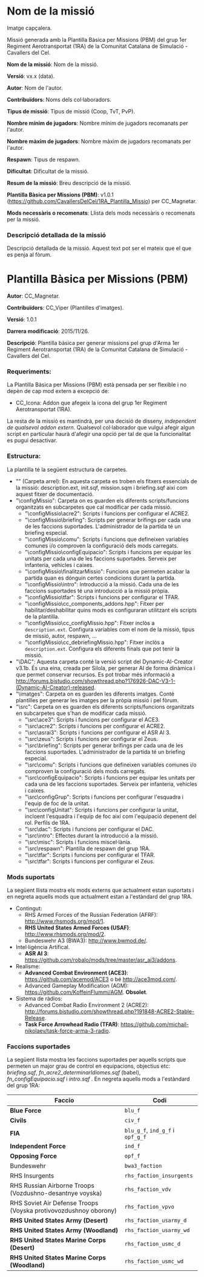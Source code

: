 # Nom de la missió

Imatge capçalera.

Missió generada amb la Plantilla Bàsica per Missions (PBM) del grup 1er Regiment Aerotransportat (1RA) de la Comunitat Catalana de Simulació - Cavallers del Cel.

**Nom de la missió**: Nom de la missió.

**Versió**: vx.x (data).

**Autor**: Nom de l'autor.

**Contribuïdors**: Noms dels col·laboradors.

**Tipus de missió**: Tipus de missió (Coop, TvT, PvP).

**Nombre mínim de jugadors**: Nombre mínim de jugadors recomanats per l'autor.

**Nombre màxim de jugadors**: Nombre màxim de jugadors recomanats per l'autor.

**Respawn**: Tipus de respawn.

**Dificultat**: Dificultat de la missió.

**Resum de la missió**: Breu descripció de la missió.

**Plantilla Bàsica per Missions (PBM)**: v1.0.1 (https://github.com/CavallersDelCel/1RA_Plantilla_Missio) per CC_Magnetar.

**Mods necessàris o recomenats**: Llista dels mods necessàris o recomenats per la missió.

### Descripció detallada de la missió

Descripció detallada de la missió. Aquest text pot ser el mateix que el que es penja al fòrum.

# Plantilla Bàsica per Missions (PBM)

**Autor**: CC_Magnetar.

**Contribuïdors**: CC_Viper (Plantilles d'imatges).

**Versió**: 1.0.1

**Darrera modificació**: 2015/11/26.

**Descripció**: Plantilla bàsica per generar missions pel grup d'Arma 1er Regiment Aerotransportat (1RA) de la Comunitat Catalana de Simulació - Cavallers del Cel.

### Requeriments:

La Plantilla Bàsica per Missions (PBM) està pensada per ser flexible i no depèn de cap mod extern a excepció de:

* CC_Icona: Addon que afegeix la icona del grup 1er Regiment Aerotransportat (1RA).

La resta de la missió es mantindrà, per una decisió de disseny, *independent de qualsevol addon extern*. Qualsevol col·laborador que vulgui afegir algun script en particular
haurà d'afegir una opció per tal de que la funcionalitat es pugui desactivar.

### Estructura:

La plantilla té la següent estructura de carpetes.

* "\" (Carpeta arrel): En aquesta carpeta es troben els fitxers essencials de la missió: description.ext, init.sqf, mission.sqm i briefing.sqf així com aquest fitxer de documentació.
* "\configMissio": Carpeta on es guarden els diferents scripts/funcions organitzats en subcarpetes que cal modificar per cada missió.
  * "\configMissio\acre2": Scripts i funcions per configurar el ACRE2.
  * "\configMissio\briefing": Scripts per generar brífings per cada una de les faccions suportades. L'administrador de la partida té un briefing especial.
  * "\configMissio\comu": Scripts i funcions que defineixen variables comunes i/o comproven la configuració dels mods carregats.
  * "\configMissio\configEquipacio": Scripts i funcions per equipar les unitats per cada una de les faccions suportades. Serveix per infanteria, vehicles i caixes.
  * "\configMissio\finalitzarMissio": Funcions que permeten acabar la partida quan es dónguin certes condicions durant la partida.
  * "\configMissio\intro": Introducció a la missió. Cada una de les faccions suportades té una introducció a la missió pròpia.
  * "\configMissio\tfar": Scripts i funcions per configurar el TFAR.
  * "\configMissio\cc_components_addons.hpp": Fitxer per habilitar/deshabilitar quins mods es configuraran utilitzant els scripts de la plantilla.
  * "\configMissio\cc_configMissio.hpp": Fitxer inclòs a `description.ext`. Configura variables com el nom de la missió, tipus de missió, autor, respawn, ...
  * "\configMissio\cc_debriefingMissio.hpp": Fitxer inclòs a `description.ext`. Configura els diferents finals que pot tenir la missió.
* "\DAC": Aquesta carpeta conté la versió script del Dynamic-AI-Creator v3.1b. És una eina, creada per Silola, per generar AI de forma dinàmica i que permet conservar recursos. Es pot trobar més informació a http://forums.bistudio.com/showthread.php?176926-DAC-V3-1-(Dynamic-AI-Creator)-released.
* "\imatges": Carpeta on es guarden les diferents imatges. Conté plantilles per generar les imatges per la pròpia missió i pel fòrum.
* "\src": Carpeta on es guarden els diferents scripts/funcions organitzats en subcarpetes que s'han de modificar cada missió.
  * "\src\ace3": Scripts i funcions per configurar el ACE3.
  * "\src\acre2": Scripts i funcions per configurar el ACRE2.
  * "\src\asrai3": Scripts i funcions per configurar el ASR AI 3.
  * "\src\zeus": Scripts i funcions per configurar el Zeus.
  * "\src\briefing": Scripts per generar brífings per cada una de les faccions suportades. L'administrador de la partida té un briefing especial.
  * "\src\comu": Scripts i funcions que defineixen variables comunes i/o comproven la configuració dels mods carregats.
  * "\src\configEquipacio": Scripts i funcions per equipar les unitats per cada una de les faccions suportades. Serveix per infanteria, vehicles i caixes.
  * "\src\configGrup": Scripts i funcions per configurar l'esquadra i l'equip de foc de la unitat.
  * "\src\configUnitat": Scripts i funcions per configurar la unitat, incloent l'esquadra i l'equip de foc així com l'equipació depenent del rol. Perfils de 1RA.
  * "\src\dac": Scripts i funcions per configurar el DAC.
  * "\src\intro": Effectes durant la introducció a la missió.
  * "\src\misc": Scripts i funcions miscel·lània.
  * "\src\respawn": Plantilla de respawn del grup 1RA.
  * "\src\tfar": Scripts i funcions per configurar el TFAR.
  * "\src\tfar": Scripts i funcions per configurar el Zeus.

### Mods suportats

La següent llista mostra els mods externs que actualment estan suportats i en negreta aquells mods que actualment estan a l'estàndard del grup 1RA.

* Contingut:
  * RHS Armed Forces of the Russian Federation (AFRF): http://www.rhsmods.org/mod/1.
  * **RHS United States Armed Forces (USAF)**: http://www.rhsmods.org/mod/2.
  * Bundeswehr A3 (BWA3): http://www.bwmod.de/.
* Intel·ligència Artifical.
  * **ASR AI 3**: https://github.com/robalo/mods/tree/master/asr_ai3/addons.
* Realisme:
  * **Advanced Combat Environment (ACE3)**: https://github.com/acemod/ACE3 o bé http://ace3mod.com/.
  * Advanced Gameplay Modification (AGM): https://github.com/KoffeinFlummi/AGM. **Obsolet**.
* Sistema de ràdios:
  * Advanced Combat Radio Environment 2 (ACRE2): http://forums.bistudio.com/showthread.php?191848-ACRE2-Stable-Release.
  * **Task Force Arrowhead Radio (TFAR)**: https://github.com/michail-nikolaev/task-force-arma-3-radio.

### Faccions suportades

La següent llista mostra les faccions suportades per aquells scripts que permeten un major grau de control en equipacions, objectius etc: *briefing.sqf*,
*fn_acre2_determinarIdiomes.sqf* (babel), *fn_configEquipacio.sqf* i *intro.sqf* . En negreta aquells mods a l'estàndard del grup 1RA:

| **Faccio**        | **Codi**          |
| ------------- | ------------- |
| **Blue Force**                                                     | `blu_f`                          |
| **Civils**                                                         | `civ_f`                          |
| **FIA**                                                            | `blu_g_f`, `ind_g_f` i `opf_g_f` |
| **Independent Force**                                              | `ind_f`                          |
| **Opposing Force**                                                 | `opf_f`                          |
| Bundeswehr                                                         | `bwa3_faction`                   |
| RHS Insurgents                                                     | `rhs_faction_insurgents`         |
| RHS Russian Airborne Troops (Vozdushno-desantnye voyska)           | `rhs_faction_vdv`                |
| RHS Soviet Air Defense Troops (Voyska protivovozdushnoy oborony)   | `rhs_faction_vpvo`               |
| **RHS United States Army (Desert)**                                | `rhs_faction_usarmy_d`           |
| **RHS United States Army (Woodland)**                              | `rhs_faction_usarmy_wd`          |
| **RHS United States Marine Corps (Desert)**                        | `rhs_faction_usmc_d`             |
| **RHS United States Marine Corps (Woodland)**                      | `rhs_faction_usmc_wd`            |
